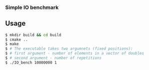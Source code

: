 ### Simple IO benchmark

## Usage
```bash
$ mkdir build && cd build
$ cmake ..
$ make
$ # The executable takes two argumnets (fixed positions):
$ # first argument - number of elements in a vector of doubles
$ # second argument - number of repetitions
$ ./IO_bench 10000000 1
```
